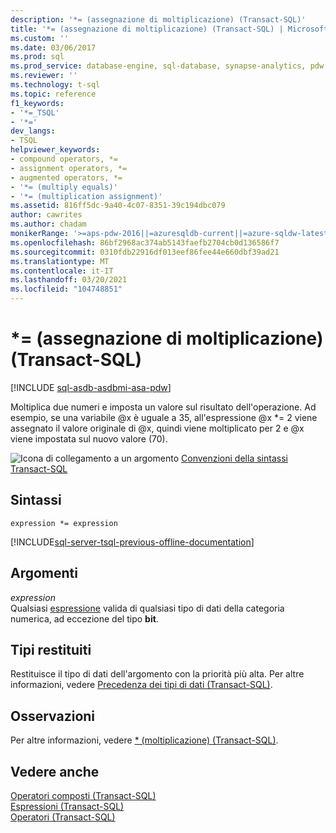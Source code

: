 ```yaml
---
description: '*= (assegnazione di moltiplicazione) (Transact-SQL)'
title: '*= (assegnazione di moltiplicazione) (Transact-SQL) | Microsoft Docs'
ms.custom: ''
ms.date: 03/06/2017
ms.prod: sql
ms.prod_service: database-engine, sql-database, synapse-analytics, pdw
ms.reviewer: ''
ms.technology: t-sql
ms.topic: reference
f1_keywords:
- '*=_TSQL'
- '*='
dev_langs:
- TSQL
helpviewer_keywords:
- compound operators, *=
- assignment operators, *=
- augmented operators, *=
- '*= (multiply equals)'
- '*= (multiplication assignment)'
ms.assetid: 816ff5dc-9a40-4c07-8351-39c194dbc079
author: cawrites
ms.author: chadam
monikerRange: '>=aps-pdw-2016||=azuresqldb-current||=azure-sqldw-latest||>=sql-server-2016||>=sql-server-linux-2017||=azuresqldb-mi-current'
ms.openlocfilehash: 86bf2968ac374ab5143faefb2704cb0d136586f7
ms.sourcegitcommit: 0310fdb22916df013eef86fee44e660dbf39ad21
ms.translationtype: MT
ms.contentlocale: it-IT
ms.lasthandoff: 03/20/2021
ms.locfileid: "104748851"
---
```

# <a name="-multiplication-assignment-transact-sql"></a>*= (assegnazione di moltiplicazione) (Transact-SQL)
[!INCLUDE [sql-asdb-asdbmi-asa-pdw](../../includes/applies-to-version/sql-asdb-asdbmi-asa-pdw.md)]

Moltiplica due numeri e imposta un valore sul risultato dell'operazione. Ad esempio, se una variabile @x è uguale a 35, all'espressione @x *= 2 viene assegnato il valore originale di @x, quindi viene moltiplicato per 2 e @x viene impostata sul nuovo valore (70).  
  
![Icona di collegamento a un argomento](../../database-engine/configure-windows/media/topic-link.gif "Icona di collegamento a un argomento") [Convenzioni della sintassi Transact-SQL](../../t-sql/language-elements/transact-sql-syntax-conventions-transact-sql.md)  
  
## <a name="syntax"></a>Sintassi  
  
```syntaxsql  
expression *= expression  
```  
  
[!INCLUDE[sql-server-tsql-previous-offline-documentation](../../includes/sql-server-tsql-previous-offline-documentation.md)]

## <a name="arguments"></a>Argomenti
_expression_  
Qualsiasi [espressione](../../t-sql/language-elements/expressions-transact-sql.md) valida di qualsiasi tipo di dati della categoria numerica, ad eccezione del tipo **bit**.  
  
## <a name="result-types"></a>Tipi restituiti  
Restituisce il tipo di dati dell'argomento con la priorità più alta. Per altre informazioni, vedere [Precedenza dei tipi di dati &#40;Transact-SQL&#41;](../../t-sql/data-types/data-type-precedence-transact-sql.md).  
  
## <a name="remarks"></a>Osservazioni  
Per altre informazioni, vedere [&#42; &#40;moltiplicazione&#41; &#40;Transact-SQL&#41;](../../t-sql/language-elements/multiply-transact-sql.md).  
  
## <a name="see-also"></a>Vedere anche  
[Operatori composti &#40;Transact-SQL&#41;](../../t-sql/language-elements/compound-operators-transact-sql.md)   
[Espressioni &#40;Transact-SQL&#41;](../../t-sql/language-elements/expressions-transact-sql.md)   
[Operatori &#40;Transact-SQL&#41;](../../t-sql/language-elements/operators-transact-sql.md)  
  
  
